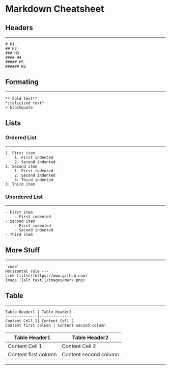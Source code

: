 # Markdown Cheatsheet

## Headers
---
```
# H1
## H2
### H3
#### H4
##### H5
###### H6
```

## Formating
---
```
** bold text**
*italicized text*
> blockquote
```

## Lists

### Ordered List
---
```
1. First item
    1. First indented
    2. Second indented
2. Second item
    1. First indented
    2. Second indented
    3. Third indented
3. Third item
```
### Unordered List
---
```
- First item
    - First indented
- Second item
    - First indented
    - Second indented
- Third item
```

## More Stuff
---
```
`code`
Horizontal rule ---
Link [title](https://www.github.com)
Image ![alt text](/images/mark.png)
```

## Table
---
    Table Header1 | Table Header2
    --------------|--------------
    Content Cell 1| Content Cell 2
    Content first column | Content second column

Table Header1 | Table Header2
--------------|--------------
Content Cell 1| Content Cell 2
Content first column | Content second column
---